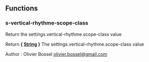 ## Functions


### s-vertical-rhythme-scope-class

Return the settings.vertical-rhythme.scope-class value


Return **{ [String](http://www.sass-lang.com/documentation/file.SASS_REFERENCE.html#sass-script-strings) }** The settings.vertical-rhythme.scope-class value

Author : Olivier Bossel <olivier.bossel@gmail.com>